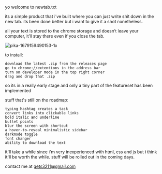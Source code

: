 yo welcome to newtab.txt

its a simple product that i’ve built where you can just write shit down in the new tab. its been done better but i want to give it a shot nonetheless.

all your text is stored to the chrome storage and doesn’t leave your computer, it’ll stay there even if you close the tab.

![pika-1679159490153-1x](https://user-images.githubusercontent.com/79783628/226122256-ede5e954-f7f9-447c-9828-6d003c0c1222.png)

to install:

    download the latest .zip from the releases page
    go to chrome://extentions in the address bar
    turn on developer mode in the top right corner
    drag and drop that .zip

so its in a really early stage and only a tiny part of the featureset has been implemented

stuff that's still on the roadmap:

    typing hashtag creates a task
    convert links into clickable links
    bold italic and underline
    bullet points
    blur the screen with shortcut
    a hover-to-reveal minimalistic sidebar
    darkmode toggle
    font changer
    ability to download the text

it'll take a while since i'm very inexperienced with html, css and js but i think it'll be worth the while. stuff will be rolled out in the coming days.

contact me at [gets3211@gmail.com](mailto:gets3211@gmail.com)
